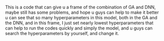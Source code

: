 This is a code that can give u a frame of the combination of GA and DNN, maybe still has some problems, and hope u guys can help to make it better
u can see that so many hyperparameters in this model, both in the GA and the DNN, and in this frame, I just set nearly lowest hyperparameters that can help to run the codes quickly and simply the model, and u guys can search the hyperparameters by yourself, and change it.
